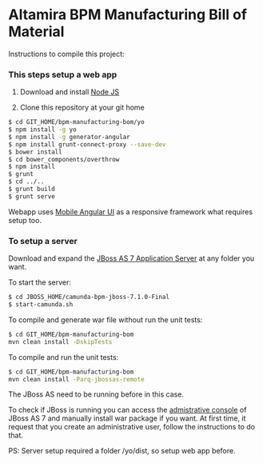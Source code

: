 Altamira BPM Manufacturing Bill of Material
===========================================

Instructions to compile this project:

### This steps setup a web app

1. Download and install [Node JS](http://nodejs.org/)

2. Clone this repository at your git home

```sh
$ cd GIT_HOME/bpm-manufacturing-bom/yo
$ npm install -g yo
$ npm install -g generator-angular
$ npm install grunt-connect-proxy --save-dev
$ bower install
$ cd bower_components/overthrow
$ npm install
$ grunt
$ cd ../..
$ grunt build
$ grunt serve
```

Webapp uses [Mobile Angular UI](http://mobileangularui.com/docs/) as a responsive framework what requires setup too.

### To setup a server

Download and expand the [JBoss AS 7 Application Server](http://camunda.org/release/camunda-bpm/jboss/7.1/camunda-bpm-jboss-7.1.0-Final.zip) at any folder you want.

To start the server:

```sh
$ cd JBOSS_HOME/camunda-bpm-jboss-7.1.0-Final
$ start-camunda.sh
```

To compile and generate war file without run the unit tests:

```sh
$ cd GIT_HOME/bpm-manufacturing-bom
mvn clean install -DskipTests
```

To compile and run the unit tests:

```sh
$ cd GIT_HOME/bpm-manufacturing-bom
mvn clean install -Parq-jbossas-remote
```

The JBoss AS need to be running before in this case.

To check if JBoss is running you can access the [admistrative console](http://localhost:9990) of JBoss AS 7 and manually install war package if you want. At first time, it request that you create an administrative user, follow the instructions to do that.

PS: Server setup required a folder /yo/dist, so setup web app before.

